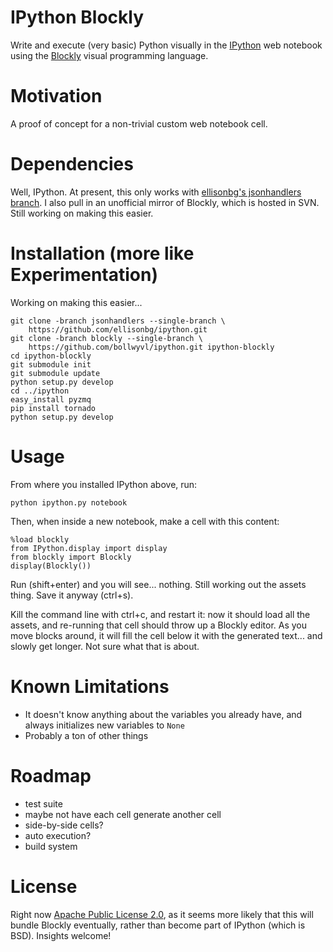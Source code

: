 # IPython Blockly
Write and execute (very basic) Python visually in the [IPython][ip] web 
notebook using the [Blockly][blk] visual programming language.

# Motivation
A proof of concept for a non-trivial custom web notebook cell.

# Dependencies
Well, IPython. At present, this only works with
[ellisonbg's jsonhandlers branch][jh]. I also pull in an unofficial mirror of 
Blockly, which is hosted in SVN. Still working on making this easier.

# Installation (more like Experimentation)
Working on making this easier...

    git clone -branch jsonhandlers --single-branch \
        https://github.com/ellisonbg/ipython.git
    git clone -branch blockly --single-branch \
        https://github.com/bollwyvl/ipython.git ipython-blockly
    cd ipython-blockly
    git submodule init
    git submodule update
    python setup.py develop
    cd ../ipython
    easy_install pyzmq
    pip install tornado
    python setup.py develop
  
# Usage
From where you installed IPython above, run:

    python ipython.py notebook
    
Then, when inside a new notebook, make a cell with this content:

    %load blockly
    from IPython.display import display
    from blockly import Blockly
    display(Blockly())
    
Run (shift+enter) and you will see... nothing. Still working out the 
assets thing. Save it anyway (ctrl+s).

Kill the command line with ctrl+c, and restart it: now it should load all the 
assets, and re-running that cell should throw up a Blockly editor. As you move 
blocks around, it will fill the cell below it with the generated text... and 
slowly get longer. Not sure what that is about.

# Known Limitations
- It doesn't know anything about the variables you already have, and always
    initializes new variables to `None`
- Probably a ton of other things

# Roadmap
- test suite
- maybe not have each cell generate another cell
- side-by-side cells?
- auto execution?
- build system

# License
Right now [Apache Public License 2.0](COPYING), as it seems more likely that 
this will bundle Blockly eventually, rather than become part of IPython (which 
is BSD). Insights welcome!

[jh]: https://github.com/ellisonbg/ipython/tree/jsonhandlers
[ip]: http://ipython.org
[blk]: http://code.google.com/p/blockly